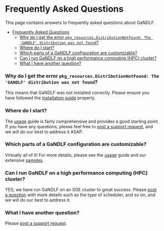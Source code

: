 # Frequently Asked Questions

This page contains answers to frequently asked questions about GaNDLF.

- [Frequently Asked Questions](#frequently-asked-questions)
    - [Why do I get the error `pkg_resources.DistributionNotFound: The 'GANDLF' distribution was not found`?](#why-do-i-get-the-error-pkg_resourcesdistributionnotfound-the-gandlf-distribution-was-not-found)
    - [Where do I start?](#where-do-i-start)
    - [Which parts of a GaNDLF configuration are customizable?](#which-parts-of-a-gandlf-configuration-are-customizable)
    - [Can I run GaNDLF on a high performance computing (HPC) cluster?](#can-i-run-gandlf-on-a-high-performance-computing-hpc-cluster)
    - [What I have another question?](#what-i-have-another-question)

### Why do I get the error `pkg_resources.DistributionNotFound: The 'GANDLF' distribution was not found`?

This means that GaNDLF was not installed correctly. Please ensure you have followed the [installation guide](https://cbica.github.io/GaNDLF/setup) properly.

### Where do I start?

The [usage](https://cbica.github.io/GaNDLF/usage) guide is fairly comprehensive and provides a good starting point. If you have any questions, please feel free to [post a support request](https://github.com/CBICA/GaNDLF/issues/new?assignees=&labels=&template=--questions-help-support.md&title=), and we will do our best to address it ASAP.

### Which parts of a GaNDLF configuration are customizable?

Virtually all of it! For more details, please see the [usage](https://cbica.github.io/GaNDLF/usage) guide and our extensive [samples](https://github.com/CBICA/GaNDLF/tree/master/samples).

### Can I run GaNDLF on a high performance computing (HPC) cluster?

YES, we have run GaNDLF on an SGE cluster to great success. Please [post a question](https://github.com/CBICA/GaNDLF/issues/new?assignees=&labels=&template=--questions-help-support.md&title=) with more details such as the type of scheduler, and so on, and we will do our best to address it.

### What I have another question?

Please [post a support request](https://github.com/CBICA/GaNDLF/issues/new?assignees=&labels=&template=--questions-help-support.md&title=).
